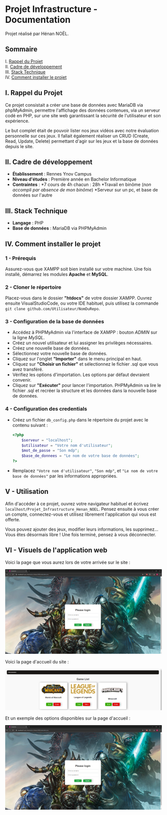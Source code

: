 # Projet Infrastructure - Documentation

Projet réalisé par Hénan NOËL.

## Sommaire
I. [Rappel du Projet](#i-rappel-du-projet)  
II. [Cadre de développement](#ii-cadre-de-développement)  
III. [Stack Technique](#iii-stack-technique)  
IV. [Comment installer le projet](#iv-comment-installer-le-projet)  


## I. Rappel du Projet

Ce projet consistait a créer une base de données avec MariaDB via phpMyAdmin, permettre l'affichage des données contenues,
via un serveur codé en PHP, sur une site web garantissant la sécurité de l'utilisateur et son expérience.  

Le but complet était de pouvoir lister nos jeux vidéos avec notre évaluation personnelle sur ces jeux. Il fallait également
réaliser un CRUD (Create, Read, Update, Delete) permettant d'agir sur les jeux et la base de données depuis le site.

## II. Cadre de développement

- **Établissement** : Rennes Ynov Campus
- **Niveau d'études** : Première année en Bachelor Informatique
- **Contraintes** :
    *7 cours de 4h chacun : 28h
    *Travail en binôme (_non accompli par absence de mon binôme_)
    *Serveur sur un pc, et base de données sur l'autre

## III. Stack Technique

- **Langage** : PHP
- **Base de données** : MariaDB via PHPMyAdmin

## IV. Comment installer le projet

### 1 - Prérequis

Assurez-vous que XAMPP soit bien installé sur votre machine.
Une fois installé, démarrez les modules **Apache** et **MySQL**.

### 2 - Cloner le répertoire

Placez-vous dans le dossier **"htdocs"** de votre dossier XAMPP.
Ouvrez ensuite VisualStudioCode, ou votre IDE habituel, puis utilisez la commande ``git clone github.com/Utilisateur/NomDuRepo``.

### 3 - Configuration de la base de données

 - Accédez à PHPMyAdmin via l'interface de XAMPP : bouton _ADMIN_ sur la ligne _MySQL_.
 - Créez un nouvel utilisateur et lui assigner les privilèges nécessaires.
 - Créez une nouvelle base de données.
 - Sélectionnez votre nouvelle base de données.
 - Cliquez sur l'onglet **"Importer"** dans le menu principal en haut.
 - Cliquez sur **"Choisir un fichier"** et sélectionnez le fichier .sql que vous avez transféré.
 - Vérifiez les options d'importation. Les options par défaut devraient convenir.
 - Cliquez sur **"Exécuter"** pour lancer l'importation. PHPMyAdmin va lire le fichier .sql et recréer la structure et les données dans la nouvelle base de données.

### 4 - Configuration des credentials

 - Créez un fichier `db_config.php` dans le répertoire du projet avec le contenu suivant :
    ```php
    <?php
        $serveur = "localhost";
        $utilisateur = "Votre nom d'utilisateur";
        $mot_de_passe = "Son mdp";
        $base_de_donnees = "Le nom de votre base de données";
    ?>
    ```
 - Remplacez `"Votre nom d'utilisateur"`, `"Son mdp"`, et `"Le nom de votre base de données"` par les informations appropriées.

## V - Utilisation

Afin d'accéder à ce projet, ouvrez votre navigateur habituel et écrivez ``localhost/Projet_Infrastructure_Henan_NOEL``.
Pensez ensuite à vous créer un compte, connectez-vous et utilisez librement l'application qui vous est offerte.

Vous pouvez ajouter des jeux, modifier leurs informations, les supprimez... Vous êtes désormais libre !
Une fois terminé, pensez à vous déconnecter.

## VI - Visuels de l'application web

Voici la page que vous aurez lors de votre arrivée sur le site :  

![Login screen](./assets/img/login_screen.png)

Voici la page d'accueil du site :  

![Homepage](./assets/img/homepage.png)

Et un exemple des options disponibles sur la page d'accueil :  

![Game Buttons](./assets/img/login_screen.png)